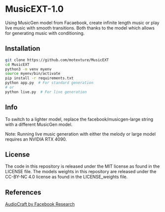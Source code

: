 # MusicEXT-1.0

Using MusicGen model from Facaebook, create infinite length music or play live music with smooth transitions. Both thanks to the model which allows for generating music with conditioning.

## Installation

```bash
git clone https://github.com/motexture/MusicEXT
cd MusicEXT
python3 -m venv myenv
source myenv/bin/activate
pip install -r requirements.txt
python app.py  # For standard generation
# or
python live.py  # For live generation
```

## Info

To switch to a lighter model, replace the facebook/musicgen-large string with a different MusicGen model.

Note: Running live music generation with either the melody or large model requires an NVIDIA RTX 4090.

## License

The code in this repository is released under the MIT license as found in the LICENSE file.
The models weights in this repository are released under the CC-BY-NC 4.0 license as found in the LICENSE_weights file.

## References

[AudioCraft by Facebook Research](https://github.com/facebookresearch/audiocraft)
